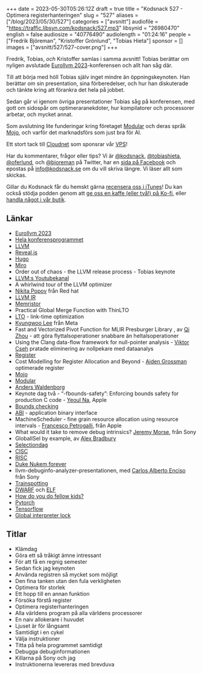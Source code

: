 +++
date = 2023-05-30T05:26:12Z
draft = true
title = "Kodsnack 527 - Optimera registerhanteringen"
slug = "527"
aliases = ["/blog/2023/05/30/527"]
categories = ["avsnitt"]
audiofile = "https://traffic.libsyn.com/kodsnack/527.mp3"
libsynid = "26980470"
english = false
audiosize = "40776490"
audiolength = "01:24:16"
people = ["Fredrik Björeman", "Kristoffer Grönlund", "Tobias Hieta"]
sponsor = []
images = ["avsnitt/527/527-cover.png"]
+++

Fredrik, Tobias, *och* Kristoffer samlas i samma avsnitt! Tobias berättar om nyligen avslutade [Eurollvm 2023](https://llvm.swoogo.com/2023eurollvm/)-konferensen och allt han såg där.

Till att börja med höll Tobias själv inget mindre än öppningskeynoten. Han berättar om sin presentation, sina förberedelser, och hur han diskuterade och tänkte kring att förankra det hela på jobbet.

Sedan går vi igenom övriga presentationer Tobias såg på konferensen, med gott om sidospår om optimeraranekdoter, hur kompilatorer och processorer arbetar, och mycket annat.

Som avslutning lite funderingar kring företaget [Modular](https://www.modular.com/) och deras språk [Mojo](https://www.modular.com/mojo), och varför det marknadsförs som just bra för AI.

Ett stort tack till [Cloudnet](https://www.cloudnet.se) som sponsrar vår [VPS](https://en.wikipedia.org/wiki/Virtual_private_server)!

Har du kommentarer, frågor eller tips? Vi är [@kodsnack](https://www.twitter.com/kodsnack), [@tobiashieta](https://www.twitter.com/tobiashieta), [@oferlund](https://www.twitter.com/oferlund), och [@bjoreman](https://www.twitter.com/bjoreman) på Twitter, har en [sida på Facebook](https://www.facebook.com/kodsnack) och epostas på [info@kodsnack.se](mailto:info@kodsnack.se) om du vill skriva längre. Vi läser allt som skickas.

Gillar du Kodsnack får du hemskt gärna [recensera oss i iTunes](https://itunes.apple.com/se/podcast/kodsnack/id561631498?l=en)! Du kan också stödja podden genom att <a href="https://ko-fi.com/kodsnack" rel="payment">ge oss en kaffe (eller två!) på Ko-fi</a>, eller [handla något i vår butik](https://shop.spreadshirt.se/kodsnack/).

## Länkar ##
* [Eurollvm 2023](https://llvm.swoogo.com/2023eurollvm/)
* [Hela konferensprogrammet](https://llvm.swoogo.com/2023eurollvm/agenda)
* [LLVM](https://en.wikipedia.org/wiki/LLVM)
* [Reveal.js](https://revealjs.com/)
* [Hugo](https://en.wikipedia.org/wiki/Hugo_%28software%29)
* [Miro](https://miro.com/)
* Order out of chaos - the LLVM release process - Tobias keynote
* [LLVM:s Youtubekanal](https://www.youtube.com/@LLVMPROJ)
* A whirlwind tour of the LLVM optimizer
* [Nikita Popov](https://llvm.swoogo.com/2023eurollvm/agenda) från Red hat
* [LLVM IR](https://subscription.packtpub.com/book/application-development/9781785280801/1/ch01lvl1sec09/getting-familiar-with-llvm-ir)
* [Memristor](https://en.wikipedia.org/wiki/Memristor)
* Practical Global Merge Function with ThinLTO
* [LTO](https://llvm.org/docs/LinkTimeOptimization.html) - link-time optimization
* [Kyungwoo Lee](https://llvm.swoogo.com/2023eurollvm/agenda) från Meta
* Fast and Vectorized Pivot Function for MLIR Presburger Library	, av [Qi Zhou](https://llvm.swoogo.com/2023eurollvm/agenda) - att göra flyttalsoperationer snabbare än heltalsoperationer
* Using the Clang data-flow framework for null-pointer analysis - [Viktor Cseh](https://llvm.swoogo.com/2023eurollvm/agenda) pratade eliminering av nollpekare med dataanalys
* [Register](https://en.wikipedia.org/wiki/Hardware_register)
* Cost Modelling for Register Allocation and Beyond - [Aiden Grossman](https://llvm.swoogo.com/2023eurollvm/agenda) optimerade register
* [Mojo](https://www.modular.com/mojo)
* [Modular](https://www.modular.com/)
* [Anders Waldenborg](https://github.com/wanders)
* Keynote dag två - “-fbounds-safety”: Enforcing bounds safety for production C code - [Yeoul Na](https://llvm.swoogo.com/2023eurollvm/agenda), Apple
* [Bounds checking](https://en.wikipedia.org/wiki/Bounds_checking)
* [ABI](https://en.wikipedia.org/wiki/Application_binary_interface) - application binary interface
* MachineScheduler - fine grain resource allocation using resource intervals - [Francesco Petrogalli](https://llvm.swoogo.com/2023eurollvm/agenda), från Apple
* What would it take to remove debug intrinsics? [Jeremy Morse](https://llvm.swoogo.com/2023eurollvm/agenda), från Sony
* GlobalISel by example, av [Alex Bradbury](https://llvm.swoogo.com/2023eurollvm/agenda)
* [Selectiondag](https://llvm.org/doxygen/classllvm_1_1SelectionDAG.html)
* [CISC](https://en.wikipedia.org/wiki/Complex_instruction_set_computer)
* [RISC](https://en.wikipedia.org/wiki/Reduced_instruction_set_computer)
* [Duke Nukem forever](https://en.wikipedia.org/wiki/Duke_Nukem_Forever)
* llvm-debuginfo-analyzer-presentationen, med [Carlos Alberto Enciso](https://llvm.swoogo.com/2023eurollvm/agenda) från Sony
* [Trainspotting](https://en.wikipedia.org/wiki/Trainspotting_%28film%29)
* [DWARF](https://en.wikipedia.org/wiki/DWARF) och [ELF](https://en.wikipedia.org/wiki/Executable_and_Linkable_Format)
* [How do you do fellow kids?](https://www.youtube.com/watch?v=fiOMbqPHFwo)
* [Pytorch](https://en.wikipedia.org/wiki/PyTorch)
* [Tensorflow](https://en.wikipedia.org/wiki/TensorFlow)
* [Global interpreter lock](https://en.wikipedia.org/wiki/Global_interpreter_lock)

## Titlar ##
* Klämdag
* Göra ett så tråkigt ämne intressant
* För att få en regnig semester
* Sedan fick jag keynoten
* Använda registren så mycket som möjligt
* Den fina tanken utan den fula verkligheten
* Optimera för storlek
* Ett hopp till en annan funktion
* Försöka förstå register
* Optimera registerhanteringen
* Alla världens program på alla världens processorer
* En naiv allokerare i huvudet
* Ljuset är för långsamt
* Samtidigt i en cykel
* Välja instruktioner
* Titta på hela programmet samtidigt
* Debugga debuginformationen
* Killarna på Sony och jag
* Instruktionerna levereras med brevduva
